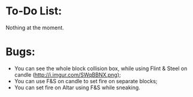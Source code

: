 To-Do List:
========
Nothing at the moment.

Bugs:
========
 - You can see the whole block collision box, while using Flint & Steel on candle (http://i.imgur.com/SWqBBNX.png);
 - You can use F&S on candle to set fire on separate blocks;
 - You can set fire on Altar using F&S while sneaking.